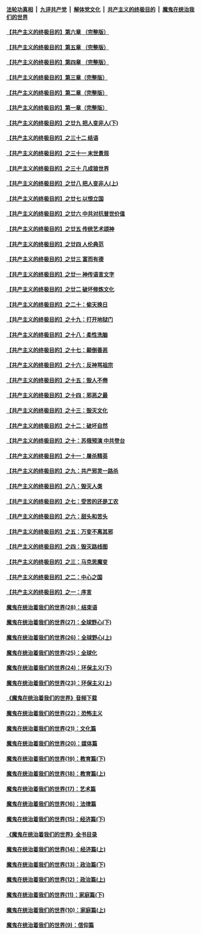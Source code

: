 ####  [法轮功真相](../../../../basic/blob/master/README.md?t=05030230) &nbsp;|&nbsp; [九评共产党](../../../../9ping.md/blob/master/README.md?t=05030230) &nbsp;|&nbsp; [解体党文化](../../../../jtdwh.md/blob/master/README.md?t=05030230)  &nbsp;|&nbsp; [共产主义的终极目的](../../../../gczydzjmd.md/blob/master/README.md?t=05030230) &nbsp;|&nbsp; [魔鬼在统治我们的世界](../../../../mgztzwmdsj.md/blob/master/README.md?t=05030230) 

#### [【共产主义的终极目的】第六章 （完整版）](../pages/nsc422/n11428913.md?t=05030230) 

#### [【共产主义的终极目的】第五章 （完整版）](../pages/nsc422/n11428912.md?t=05030230) 

#### [【共产主义的终极目的】第四章 （完整版）](../pages/nsc422/n11428907.md?t=05030230) 

#### [【共产主义的终极目的】第三章（完整版）](../pages/nsc422/n11428848.md?t=05030230) 

#### [【共产主义的终极目的】第二章（完整版）](../pages/nsc422/n11428831.md?t=05030230) 

#### [【共产主义的终极目的】第一章（完整版）](../pages/nsc422/n11417651.md?t=05030230) 

#### [【共产主义的终极目的】之廿九 把人变非人(下)](../pages/nsc422/n11344140.md?t=05030230) 

#### [【共产主义的终极目的】之三十二 结语](../pages/nsc422/n11360535.md?t=05030230) 

#### [【共产主义的终极目的】之三十一 末世景观](../pages/nsc422/n11351129.md?t=05030230) 

#### [【共产主义的终极目的】之三十 几成狼世界](../pages/nsc422/n11348280.md?t=05030230) 

#### [【共产主义的终极目的】之廿八 把人变非人(上)](../pages/nsc422/n11340492.md?t=05030230) 

#### [【共产主义的终极目的】之廿七 以恨立国](../pages/nsc422/n11336944.md?t=05030230) 

#### [【共产主义的终极目的】之廿六 中共对抗普世价值](../pages/nsc422/n11324785.md?t=05030230) 

#### [【共产主义的终极目的】之廿五 传统艺术颂神](../pages/nsc422/n11296396.md?t=05030230) 

#### [【共产主义的终极目的】之廿四 人伦典范](../pages/nsc422/n11296397.md?t=05030230) 

#### [【共产主义的终极目的】之廿三 富而有德](../pages/nsc422/n11283598.md?t=05030230) 

#### [【共产主义的终极目的】之廿一 神传语言文字](../pages/nsc422/n11263265.md?t=05030230) 

#### [【共产主义的终极目的】之廿二 破坏修炼文化](../pages/nsc422/n11245728.md?t=05030230) 

#### [【共产主义的终极目的】之二十：偷天换日](../pages/nsc422/n11238846.md?t=05030230) 

#### [【共产主义的终极目的】之十九：打开地狱门](../pages/nsc422/n11206376.md?t=05030230) 

#### [【共产主义的终极目的】之十八：柔性洗脑](../pages/nsc422/n11199994.md?t=05030230) 

#### [【共产主义的终极目的】之十七：颠倒善恶](../pages/nsc422/n11179782.md?t=05030230) 

#### [【共产主义的终极目的】之十六：反神骂祖宗](../pages/nsc422/n11166798.md?t=05030230) 

#### [【共产主义的终极目的】之十五：毁人不倦](../pages/nsc422/n11166792.md?t=05030230) 

#### [【共产主义的终极目的】之十四：邪恶之最](../pages/nsc422/n11150249.md?t=05030230) 

#### [【共产主义的终极目的】之十三：毁灭文化](../pages/nsc422/n11135227.md?t=05030230) 

#### [【共产主义的终极目的】之十二：破坏自然](../pages/nsc422/n11135214.md?t=05030230) 

#### [【共产主义的终极目的】之十：苏俄预演 中共登台](../pages/nsc422/n11118424.md?t=05030230) 

#### [【共产主义的终极目的】之十一：屠杀精英](../pages/nsc422/n11118442.md?t=05030230) 

#### [【共产主义的终极目的】之九：共产邪灵一路杀](../pages/nsc422/n11114139.md?t=05030230) 

#### [【共产主义的终极目的】之八：毁灭人类](../pages/nsc422/n11108503.md?t=05030230) 

#### [【共产主义的终极目的】之七：受苦的还是工农](../pages/nsc422/n11101809.md?t=05030230) 

#### [【共产主义的终极目的】之六：甜头和苦头](../pages/nsc422/n11096971.md?t=05030230) 

#### [【共产主义的终极目的】之五：万变不离其邪](../pages/nsc422/n11091285.md?t=05030230) 

#### [【共产主义的终极目的】之四：毁灭路线图](../pages/nsc422/n11086284.md?t=05030230) 

#### [【共产主义的终极目的】之三：马克思魔变](../pages/nsc422/n11061941.md?t=05030230) 

#### [【共产主义的终极目的】之二：中心之国](../pages/nsc422/n11047728.md?t=05030230) 

#### [【共产主义的终极目的】之一：序言](../pages/nsc422/n11086077.md?t=05030230) 

#### [魔鬼在统治着我们的世界(28)：结束语](../pages/nsc422/n10936246.md?t=05030230) 

#### [魔鬼在统治着我们的世界(27)：全球野心(下)](../pages/nsc422/n10928319.md?t=05030230) 

#### [魔鬼在统治着我们的世界(26)：全球野心(上)](../pages/nsc422/n10900318.md?t=05030230) 

#### [魔鬼在统治着我们的世界(25)：全球化](../pages/nsc422/n10788205.md?t=05030230) 

#### [魔鬼在统治着我们的世界(24)：环保主义(下)](../pages/nsc422/n10695307.md?t=05030230) 

#### [魔鬼在统治着我们的世界(23)：环保主义(上)](../pages/nsc422/n10688613.md?t=05030230) 

#### [《魔鬼在统治着我们的世界》音频下载](../pages/nsc422/n10635553.md?t=05030230) 

#### [魔鬼在统治着我们的世界(22)：恐怖主义](../pages/nsc422/n10614727.md?t=05030230) 

#### [魔鬼在统治着我们的世界(21)：文化篇](../pages/nsc422/n10597706.md?t=05030230) 

#### [魔鬼在统治着我们的世界(20)：媒体篇](../pages/nsc422/n10586579.md?t=05030230) 

#### [魔鬼在统治着我们的世界(19)：教育篇(下)](../pages/nsc422/n10564808.md?t=05030230) 

#### [魔鬼在统治着我们的世界(18)：教育篇(上)](../pages/nsc422/n10526970.md?t=05030230) 

#### [魔鬼在统治着我们的世界(17)：艺术篇](../pages/nsc422/n10499093.md?t=05030230) 

#### [魔鬼在统治着我们的世界(16)：法律篇](../pages/nsc422/n10485969.md?t=05030230) 

#### [魔鬼在统治着我们的世界(15)：经济篇(下)](../pages/nsc422/n10469975.md?t=05030230) 

#### [《魔鬼在统治着我们的世界》全书目录](../pages/nsc422/n10464261.md?t=05030230) 

#### [魔鬼在统治着我们的世界(14)：经济篇(上)](../pages/nsc422/n10457370.md?t=05030230) 

#### [魔鬼在统治着我们的世界(13)：政治篇(下)](../pages/nsc422/n10448270.md?t=05030230) 

#### [魔鬼在统治着我们的世界(12)：政治篇(上)](../pages/nsc422/n10444576.md?t=05030230) 

#### [魔鬼在统治着我们的世界(11)：家庭篇(下)](../pages/nsc422/n10440961.md?t=05030230) 

#### [魔鬼在统治着我们的世界(10)：家庭篇(上)](../pages/nsc422/n10435448.md?t=05030230) 

#### [魔鬼在统治着我们的世界(9)：信仰篇](../pages/nsc422/n10432159.md?t=05030230) 

